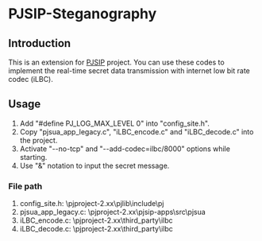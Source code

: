 # PJSIP-Steganography
## Introduction
This is an extension for <a href="https://www.pjsip.org/">PJSIP</a> project. You can use these codes to implement the real-time secret data transmission with internet low bit rate codec (iLBC).
## Usage
<ol>
  <li>Add "#define PJ_LOG_MAX_LEVEL 0" into "config_site.h".</li>
  <li>Copy "pjsua_app_legacy.c", "iLBC_encode.c" and "iLBC_decode.c" into the project.</li>
  <li>Activate "--no-tcp" and "--add-codec=ilbc/8000" options while starting.</li>
  <li>Use "&" notation to input the secret message.</li>
</ol>

### File path
<ol>
  <li>config_site.h: \pjproject-2.xx\pjlib\include\pj</li>
  <li>pjsua_app_legacy.c: \pjproject-2.xx\pjsip-apps\src\pjsua</li>
  <li>iLBC_encode.c: \pjproject-2.xx\third_party\ilbc</li>
  <li>iLBC_decode.c: \pjproject-2.xx\third_party\ilbc</li>
</ol>
